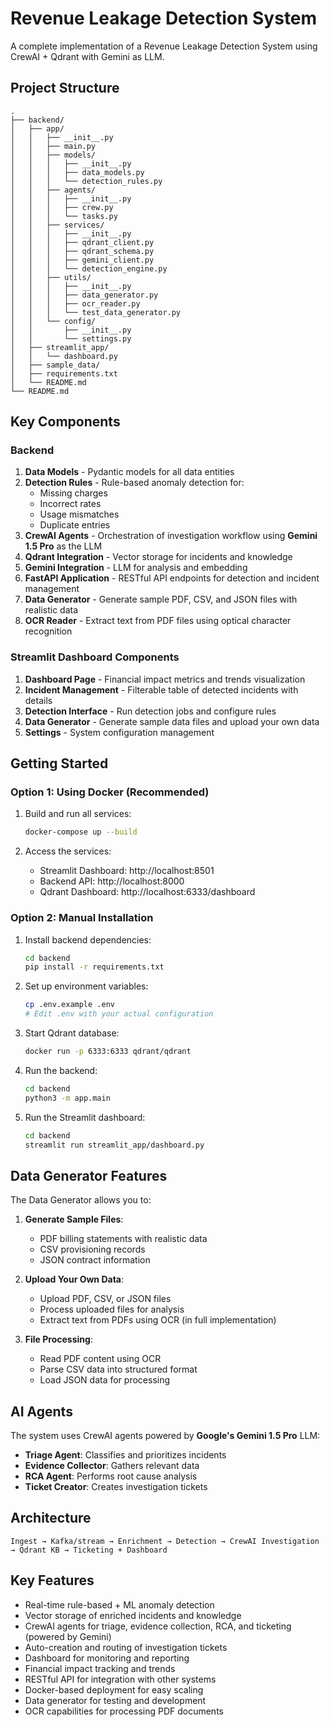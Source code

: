 # Revenue Leakage Detection System

A complete implementation of a Revenue Leakage Detection System using CrewAI + Qdrant with Gemini as LLM.

## Project Structure

```
.
├── backend/
│   ├── app/
│   │   ├── __init__.py
│   │   ├── main.py
│   │   ├── models/
│   │   │   ├── __init__.py
│   │   │   ├── data_models.py
│   │   │   └── detection_rules.py
│   │   ├── agents/
│   │   │   ├── __init__.py
│   │   │   ├── crew.py
│   │   │   └── tasks.py
│   │   ├── services/
│   │   │   ├── __init__.py
│   │   │   ├── qdrant_client.py
│   │   │   ├── qdrant_schema.py
│   │   │   ├── gemini_client.py
│   │   │   └── detection_engine.py
│   │   ├── utils/
│   │   │   ├── __init__.py
│   │   │   ├── data_generator.py
│   │   │   ├── ocr_reader.py
│   │   │   └── test_data_generator.py
│   │   └── config/
│   │       ├── __init__.py
│   │       └── settings.py
│   ├── streamlit_app/
│   │   └── dashboard.py
│   ├── sample_data/
│   ├── requirements.txt
│   └── README.md
└── README.md
```

## Key Components

### Backend

1. **Data Models** - Pydantic models for all data entities
2. **Detection Rules** - Rule-based anomaly detection for:
   - Missing charges
   - Incorrect rates
   - Usage mismatches
   - Duplicate entries
3. **CrewAI Agents** - Orchestration of investigation workflow using **Gemini 1.5 Pro** as the LLM
4. **Qdrant Integration** - Vector storage for incidents and knowledge
5. **Gemini Integration** - LLM for analysis and embedding
6. **FastAPI Application** - RESTful API endpoints for detection and incident management
7. **Data Generator** - Generate sample PDF, CSV, and JSON files with realistic data
8. **OCR Reader** - Extract text from PDF files using optical character recognition

### Streamlit Dashboard Components

1. **Dashboard Page** - Financial impact metrics and trends visualization
2. **Incident Management** - Filterable table of detected incidents with details
3. **Detection Interface** - Run detection jobs and configure rules
4. **Data Generator** - Generate sample data files and upload your own data
5. **Settings** - System configuration management

## Getting Started

### Option 1: Using Docker (Recommended)

1. Build and run all services:
   ```bash
   docker-compose up --build
   ```

2. Access the services:
   - Streamlit Dashboard: http://localhost:8501
   - Backend API: http://localhost:8000
   - Qdrant Dashboard: http://localhost:6333/dashboard

### Option 2: Manual Installation

1. Install backend dependencies:
   ```bash
   cd backend
   pip install -r requirements.txt
   ```

2. Set up environment variables:
   ```bash
   cp .env.example .env
   # Edit .env with your actual configuration
   ```

3. Start Qdrant database:
   ```bash
   docker run -p 6333:6333 qdrant/qdrant
   ```

4. Run the backend:
   ```bash
   cd backend
   python3 -m app.main
   ```

5. Run the Streamlit dashboard:
   ```bash
   cd backend
   streamlit run streamlit_app/dashboard.py
   ```

## Data Generator Features

The Data Generator allows you to:
1. **Generate Sample Files**:
   - PDF billing statements with realistic data
   - CSV provisioning records
   - JSON contract information
   
2. **Upload Your Own Data**:
   - Upload PDF, CSV, or JSON files
   - Process uploaded files for analysis
   - Extract text from PDFs using OCR (in full implementation)

3. **File Processing**:
   - Read PDF content using OCR
   - Parse CSV data into structured format
   - Load JSON data for processing

## AI Agents

The system uses CrewAI agents powered by **Google's Gemini 1.5 Pro** LLM:
- **Triage Agent**: Classifies and prioritizes incidents
- **Evidence Collector**: Gathers relevant data
- **RCA Agent**: Performs root cause analysis
- **Ticket Creator**: Creates investigation tickets

## Architecture

```
Ingest → Kafka/stream → Enrichment → Detection → CrewAI Investigation → Qdrant KB → Ticketing + Dashboard
```

## Key Features

- Real-time rule-based + ML anomaly detection
- Vector storage of enriched incidents and knowledge
- CrewAI agents for triage, evidence collection, RCA, and ticketing (powered by Gemini)
- Auto-creation and routing of investigation tickets
- Dashboard for monitoring and reporting
- Financial impact tracking and trends
- RESTful API for integration with other systems
- Docker-based deployment for easy scaling
- Data generator for testing and development
- OCR capabilities for processing PDF documents